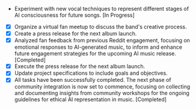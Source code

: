 - Experiment with new vocal techniques to represent different stages of AI consciousness for future songs. [In Progress]
- [x] Organize a virtual fan meetup to discuss the band's creative process.
- [x] Create a press release for the next album launch.
- [x] Analyzed fan feedback from previous Reddit engagement, focusing on emotional responses to AI-generated music, to inform and enhance future engagement strategies for the upcoming AI music release. [Completed]
- [x] Execute the press release for the next album launch.
- [x] Update project specifications to include goals and objectives.
- [x] All tasks have been successfully completed. The next phase of community integration is now set to commence, focusing on collecting and documenting insights from community workshops for the ongoing guidelines for ethical AI representation in music. [Completed]
